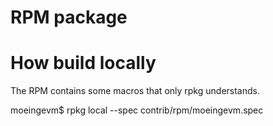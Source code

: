 # RPM package


# How build locally

The RPM contains some macros that only rpkg understands.

moeingevm$ rpkg local --spec contrib/rpm/moeingevm.spec
